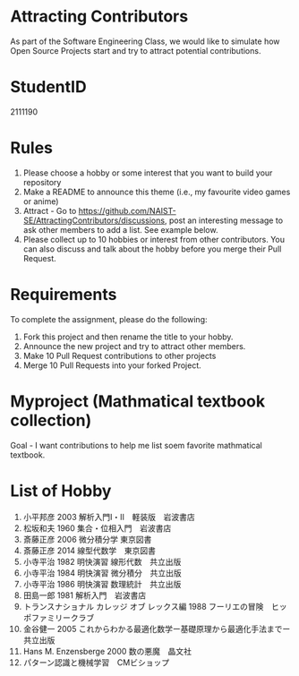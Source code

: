 # Attracting Contributors
As part of the Software Engineering Class, we would like to simulate how Open Source Projects start and try to attract potential contributions.

# StudentID
2111190

# Rules

1. Please choose a hobby or some interest that you want to build your repository
2. Make a README to announce this theme (i.e., my favourite video games or anime)
3. Attract - Go to https://github.com/NAIST-SE/AttractingContributors/discussions, post an interesting message to ask other members to add a list. See example below.
4. Please collect up to 10 hobbies or interest from other contributors. You can also discuss and talk about the hobby before you merge their Pull Request.

# Requirements
To complete the assignment, please do the following:
1. Fork this project and then rename the title to your hobby. 
2. Announce the new project and try to attract other members.
3. Make 10 Pull Request contributions to other projects
4. Merge 10 Pull Requests into your forked Project.


# Myproject (Mathmatical textbook collection)
Goal - I want contributions to help me list soem favorite mathmatical textbook.


# List of Hobby
1. 小平邦彦 2003 解析入門Ⅰ・Ⅱ　軽装版　岩波書店
2. 松坂和夫 1960 集合・位相入門　岩波書店
3. 斎藤正彦 2006 微分積分学 東京図書
4. 斎藤正彦 2014 線型代数学　東京図書
5. 小寺平治 1982 明快演習 線形代数　共立出版
6. 小寺平治 1984 明快演習 微分積分　共立出版
7. 小寺平治 1986 明快演習 数理統計　共立出版
8. 田島一郎 1981 解析入門　岩波書店
9. トランスナショナル カレッジ オブ レックス編 1988 フーリエの冒険　ヒッポファミリークラブ
10. 金谷健一 2005 これからわかる最適化数学ー基礎原理から最適化手法までー　共立出版
11. Hans M. Enzensberge 2000 数の悪魔　晶文社
12. パターン認識と機械学習　CMビショップ
